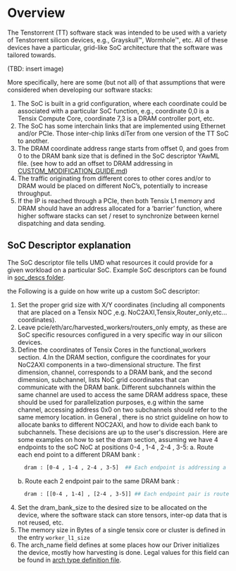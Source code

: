 # Overview
The Tenstorrent (TT) software stack was intended to be used with a variety of Tenstorrent silicon devices, e.g.,
Grayskull™, Wormhole™, etc. All of these devices have a particular, grid-like SoC architecture that the software
was tailored towards.

(TBD: insert image)

More specifically, here are some (but not all) of that assumptions that were considered when developing our
software stacks:
1. The SoC is built in a grid configuration, where each coordinate could be associated with a particular SoC
function, e.g., coordinate 0,0 is a Tensix Compute Core, coordinate 7,3 is a DRAM controller port, etc.
2. The SoC has some interchain links that are implemented using Ethernet and/or PCIe. Those inter-chip links
diTer from one version of the TT SoC to another.
3. The DRAM coordinate address range starts from offset 0, and goes from 0 to the DRAM bank size that is
defined in the SoC descriptor YAwML file. (see how to add an offset to DRAM addressing in [CUSTOM_MODIFICATION_GUIDE.md](./CUSTOM_MODIFICATION_GUIDE.md))
4. The traffic originating from different cores to other cores and/or to DRAM would be placed on different
NoC’s, potentially to increase throughput.
5. If the IP is reached through a PCIe, then both Tensix L1 memory and DRAM should have an address
allocated for a ‘barrier’ function, where higher software stacks can set / reset to synchronize between kernel dispatching and
data sending.

## SoC Descriptor explanation

The SoC descriptor file tells UMD what resources it could provide for a given workload on a particular SoC. Example SoC descriptors
can be found in [soc_descs folder](../tests/soc_descs/).

the Following is a guide on how write up a custom SoC descriptor:
1. Set the proper grid size with X/Y coordinates (including all components that are placed on a Tensix NOC ,e.g. NoC2AXI,Tensix,Router_only,etc... coordinates).
2. Leave pcie/eth/arc/harvested_workers/routers_only empty, as these are SoC specific resources configured in a very specific way in our silicon devices.
3. Define the coordinates of Tensix Cores in the functional_workers section.
4.In the DRAM section, configure the coordinates for your NoC2AXI components in a two-dimensional structure. The first dimension, channel, corresponds to a DRAM
bank, and the second dimension, subchannel, lists NoC grid coordinates that can communicate with the DRAM bank. Different subchannels within the same channel are
used to access the same DRAM address space, these should be used for parallelization purposes, e.g within the same channel, accessing address 0x0 on two subchannels
should refer to the same memory location. in General , there is no strict guideline on how to allocate banks to different NOC2AXI, and how to divide each bank to subchannels.
These decisions are up to the user's discression.
Here are some examples on how to set the dram section, assuming we have 4 endpoints to the soC NoC at positions 0-4 , 1-4 , 2-4 , 3-5:
   a. Route each end point to a different DRAM bank : 
     ```sh
       dram : [0-4 , 1-4 , 2-4 , 3-5]  ## Each endpoint is addressing a different bank, starting from address 0 for each respective bank.
     ```
   b. Route each 2 endpoint pair to the same DRAM bank :
   ```sh
     dram : [[0-4 , 1-4] , [2-4 , 3-5]] ## Each endpoint pair is routed to an individual DRAM bank. For example, you can reach bank 0 from either endpoint 0-4 or 1-4.
   ``` 
8. Set the dram_bank_size to the desired size to be allocated on the device, where the software stack
can store tensors, inter-op data that is not reused, etc.
9. The memory size in Bytes of a single tensix core or cluster is defined in the entry `worker_l1_size`
10. The arch_name field defines at some places how our Driver initializes the device, mostly how harvesting is done. Legal values for this field
can be found in [arch type definition file](../device/api/umd/device/types/arch.h).
